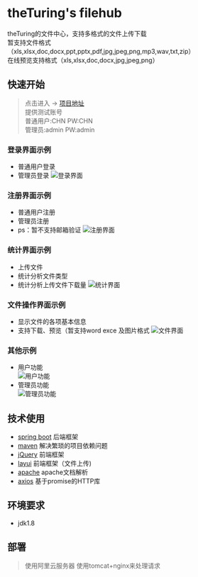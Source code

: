 # theTuring's filehub
theTuring的文件中心，支持多格式的文件上传下载</br>
暂支持文件格式（xls,xlsx,doc,docx,ppt,pptx,pdf,jpg,jpeg,png,mp3,wav,txt,zip）</br>
在线预览支持格式（xls,xlsx,doc,docx,jpg,jpeg,png）</br>
## 快速开始
> 点击进入 -> <a href="http://47.95.3.253:8080/">项目地址</a></br>
> 提供测试账号</br>
> 普通用户:CHN PW:CHN</br>
> 管理员:admin PW:admin</br>
### 登录界面示例
+ 普通用户登录
+ 管理员登录
![登录界面](https://github.com/theTuring/Truing/blob/master/%E9%A1%B9%E7%9B%AE%E6%88%AA%E5%9B%BE/login.png)
### 注册界面示例
+ 普通用户注册
+ 管理员注册</br>
+ ps：暂不支持邮箱验证
![注册界面](https://github.com/theTuring/Truing/blob/master/%E9%A1%B9%E7%9B%AE%E6%88%AA%E5%9B%BE/register.png)
### 统计界面示例
+ 上传文件
+ 统计分析文件类型
+ 统计分析上传文件下载量
![统计界面](https://github.com/theTuring/Truing/blob/master/%E9%A1%B9%E7%9B%AE%E6%88%AA%E5%9B%BE/statistics.png)
### 文件操作界面示例
+ 显示文件的各项基本信息
+ 支持下载、预览（暂支持word exce 及图片格式
![文件界面](https://github.com/theTuring/Truing/blob/master/%E9%A1%B9%E7%9B%AE%E6%88%AA%E5%9B%BE/document.png)
### 其他示例
+ 用户功能</br>
![用户功能](https://github.com/theTuring/Truing/blob/master/%E9%A1%B9%E7%9B%AE%E6%88%AA%E5%9B%BE/user.png)
+ 管理员功能</br>
![管理员功能](https://github.com/theTuring/Truing/blob/master/%E9%A1%B9%E7%9B%AE%E6%88%AA%E5%9B%BE/admin.png)
## 技术使用
+ [spring boot](https://spring.io/projects/spring-boot/) 后端框架
+ [maven](http://maven.apache.org/) 解决繁琐的项目依赖问题
+ [jQuery](https://jquery.com/) 前端框架
+ [layui](https://www.layui.com/) 前端框架（文件上传)
+ [apache](http://www.apache.org/) apache文档解析
+ [axios](http://www.axios-js.com/) 基于promise的HTTP库
## 环境要求
+ jdk1.8
## 部署
> 使用阿里云服务器
> 使用tomcat+nginx来处理请求

